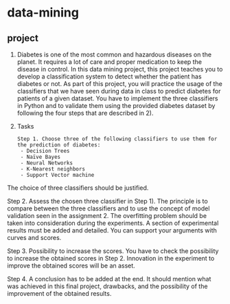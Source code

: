 # data-mining

## project

1. Diabetes is one of the most common and hazardous diseases on the planet. It requires a lot of care and proper medication to keep the disease in control. In this data mining project, this project teaches you to develop a classification system to detect whether the patient has diabetes or not. As part of this project, you will practice the usage of the classifiers that we have seen during data in class to predict diabetes for patients of a given dataset. You have to implement the three classifiers in Python and to validate them using the provided diabetes dataset by following the four steps that are described in 2).

2. Tasks

       Step 1. Choose three of the following classifiers to use them for the prediction of diabetes:
        - Decision Trees
        - Naïve Bayes
        - Neural Networks
        - K-Nearest neighbors
        - Support Vector machine

The choice of three classifiers should be justified.

Step 2. Assess the chosen three classifier in Step 1). The principle is to compare between
the three classifiers and to use the concept of model validation seen in the assignment 2.
The overfitting problem should be taken into consideration during the experiments. A section of experimental results must be added and detailed. You can support your
arguments with curves and scores.

Step 3. Possibility to increase the scores. You have to check the possibility to increase the
obtained scores in Step 2. Innovation in the experiment to improve the obtained scores will
be an asset.

Step 4. A conclusion has to be added at the end. It should mention what was achieved in
this final project, drawbacks, and the possibility of the improvement of the obtained results.

